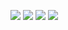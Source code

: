 [<img src="https://user-images.githubusercontent.com/42347722/145619256-33583d1a-aa67-4226-a7c3-f2f5ae9e56cc.png">](https://www.credly.com/badges/8059463f-7fd8-42e0-88fe-acb0ca0cd160/public_url)
[<img src="https://user-images.githubusercontent.com/42347722/147495858-a8800189-9b92-4a52-bbf1-755b962fd94c.png">](https://www.credly.com/badges/95ba9cde-b15d-4a7c-8fb4-cf7bfed4b16a/public_url)
[<img src="https://user-images.githubusercontent.com/42347722/136078917-6652d99d-76e1-4e23-8559-cd6635ab406a.png">](https://www.credly.com/badges/70cf04a6-1e67-465f-bae7-2bfa6a26566f/public_url)
[<img src="https://user-images.githubusercontent.com/42347722/136174862-cc416e8f-4c38-4641-8472-31cb90244b17.png">](https://www.credly.com/badges/e8d90553-943a-48a8-888d-aca9184f6e09/public_url)
